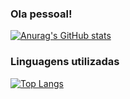 ### Ola pessoal!

[![Anurag's GitHub stats](https://github-readme-stats.vercel.app/api?username=Carladsd)](https://github.com/anuraghazra/github-readme-stats)


 
### Linguagens utilizadas

[![Top Langs](https://github-readme-stats.vercel.app/api/top-langs/?username=Carladsd&exclude_repo=github-readme-stats,anuraghazra.github.io)](https://github.com/anuraghazra/github-readme-stats)


